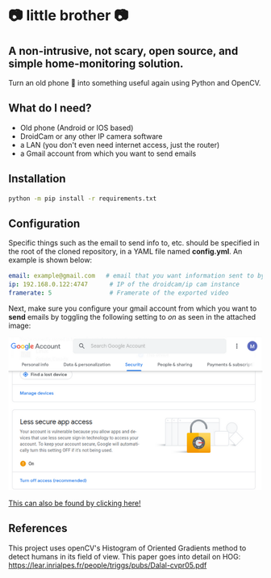 # :camera: little brother :camera:
## A non-intrusive, not scary, open source, and simple home-monitoring solution. 

Turn an old phone 📱 into something useful again using Python and OpenCV. 

## What do I need? 

* Old phone (Android or IOS based)
* DroidCam or any other IP camera software
* a LAN (you don't even need internet access, just the router)
* a Gmail account from which you want to send emails 
## Installation
```bash
python -m pip install -r requirements.txt
```
## Configuration

Specific things such as the email to send info to, etc. should be specified in the root of the cloned repository,
in a YAML file named __config.yml__. An example is shown below:

```yaml
email: example@gmail.com   # email that you want information sent to by the application
ip: 192.168.0.122:4747      # IP of the droidcam/ip cam instance
framerate: 5                # Framerate of the exported video
```
Next, make sure you configure your gmail account from which you want to **send** emails by toggling the following setting to *on* as seen in the attached image:

![google settings](https://github.com/mmione/little-brother/blob/master/doc/google-settings.png)

[This can also be found by clicking here!](https://myaccount.google.com/security)

## References

This project uses openCV's Histogram of Oriented Gradients method to detect humans in its field of view. This paper goes 
into detail on HOG: https://lear.inrialpes.fr/people/triggs/pubs/Dalal-cvpr05.pdf 



